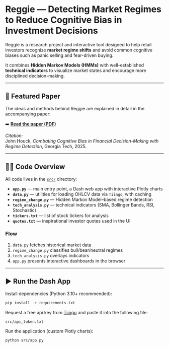 # Reggie — Detecting Market Regimes to Reduce Cognitive Bias in Investment Decisions

Reggie is a research project and interactive tool designed to help retail investors recognize **market regime shifts** and avoid common cognitive biases such as panic selling and fear-driven buying. 
 
It combines **Hidden Markov Models (HMMs)** with well-established **technical indicators** to visualize market states and encourage more disciplined decision-making.

---

## 📄 Featured Paper

The ideas and methods behind Reggie are explained in detail in the accompanying paper:

➡️ [**Read the paper (PDF)**](docs/Reggie_John-Houck.pdf)

*Citation:*  
John Houck, *Combating Cognitive Bias in Financial Decision-Making with Regime Detection*, Georgia Tech, 2025.

---

## 🧑‍💻 Code Overview

All code lives in the [`src/`](src) directory:

- **`app.py`** — main entry point, a Dash web app with interactive Plotly charts  
- **`data.py`** — utilities for loading OHLCV data via `Tiingo`, with caching  
- **`regime_change.py`** — Hidden Markov Model–based regime detection  
- **`tech_analysis.py`** — technical indicators (SMA, Bollinger Bands, RSI, Stochastic)  
- **`tickers.txt`** — list of stock tickers for analysis  
- **`quotes.txt`** — inspirational investor quotes used in the UI  

### Flow
1. `data.py` fetches historical market data  
2. `regime_change.py` classifies bull/bear/neutral regimes  
3. `tech_analysis.py` overlays indicators  
4. `app.py` presents interactive dashboards in the browser  

---

## ▶️ Run the Dash App

Install dependencies (Python 3.10+ recommended):

```sh
pip install -r requirements.txt
```

Request a free api key from [Tiingo](https://www.tiingo.com/about/pricing) and paste it into the following file:

```sh
src/api_token.txt
```

Run the application (custom Plotly charts):

```sh
python src/app.py
``` 